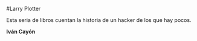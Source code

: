 #Larry Plotter

Esta seria de libros cuentan la historia de un hacker de los que hay pocos.

**Iván Cayón**


